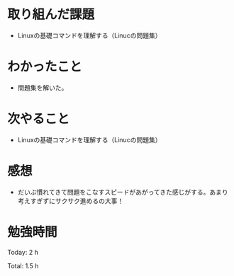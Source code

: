 # 取り組んだ課題
- Linuxの基礎コマンドを理解する（Linucの問題集）

# わかったこと
- 問題集を解いた。
  
# 次やること
- Linuxの基礎コマンドを理解する（Linucの問題集）

# 感想
- だいぶ慣れてきて問題をこなすスピードがあがってきた感じがする。あまり考えすぎずにサクサク進めるの大事！

# 勉強時間
Today: 2 h

Total: 1.5 h
